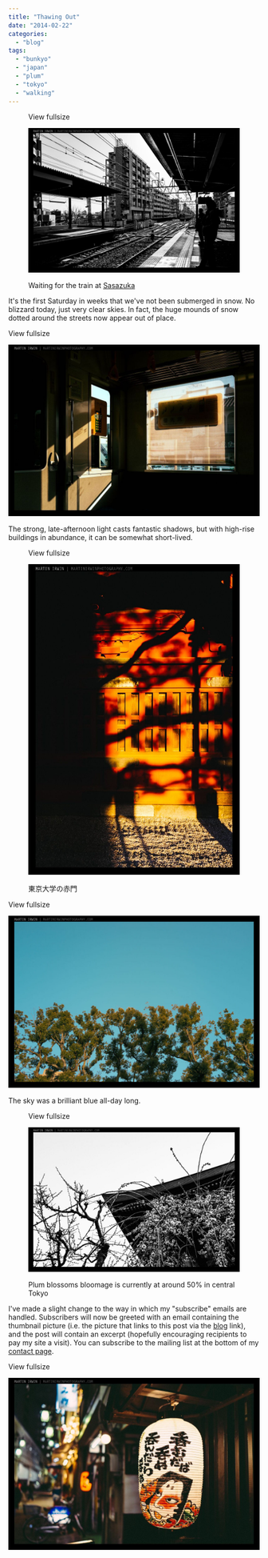 ```yaml
---
title: "Thawing Out"
date: "2014-02-22"
categories: 
  - "blog"
tags: 
  - "bunkyo"
  - "japan"
  - "plum"
  - "tokyo"
  - "walking"
---
```


<figure>

View fullsize

![Waiting for the train at Sasazuka](/assets/images/46a8d-image-asset.jpeg)

<figcaption>



Waiting for the train at [Sasazuka](http://goo.gl/KfPCgi)





</figcaption>



</figure>

It's the first Saturday in weeks that we've not been submerged in snow. No blizzard today, just very clear skies. In fact, the huge mounds of snow dotted around the streets now appear out of place.

View fullsize

![20140222-_DSC2674.jpg](/assets/images/a3431-20140222-_dsc2674.jpg)

The strong, late-afternoon light casts fantastic shadows, but with high-rise buildings in abundance, it can be somewhat short-lived.

<figure>

View fullsize

![東京大学の赤門](/assets/images/08bd6-20140222-_dsc2680.jpg)

<figcaption>



東京大学の赤門





</figcaption>



</figure>

View fullsize

![20140222-_DSC2676.jpg](/assets/images/62fe1-20140222-_dsc2676.jpg)

The sky was a brilliant blue all-day long.

<figure>

View fullsize

![Plum blossoms bloomage is currently at around 50% in central Tokyo](/assets/images/87ea6-20140222-_dsc2683.jpg)

<figcaption>



Plum blossoms bloomage is currently at around 50% in central Tokyo





</figcaption>



</figure>

I've made a slight change to the way in which my "subscribe" emails are handled. Subscribers will now be greeted with an email containing the thumbnail picture (i.e. the picture that links to this post via the [blog](http://www.martinirwinphotography.com/myblog) link), and the post will contain an excerpt (hopefully encouraging recipients to pay my site a visit). You can subscribe to the mailing list at the bottom of my [contact page](http://www.martinirwinphotography.com/contact/).

View fullsize

![20140222-_DSC2691.jpg](/assets/images/7346e-20140222-_dsc2691.jpg)
